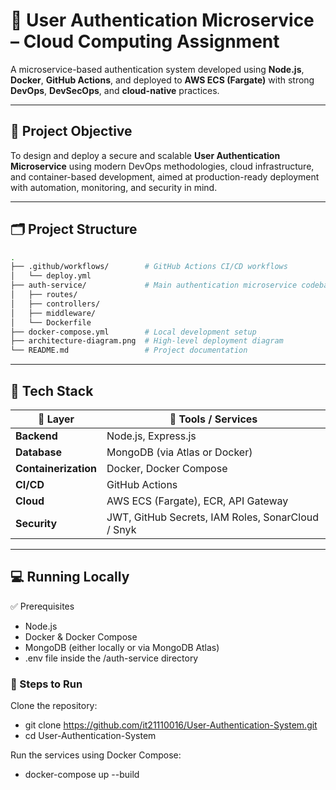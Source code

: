 # 🔐 User Authentication Microservice – Cloud Computing Assignment

A microservice-based authentication system developed using **Node.js**, **Docker**, **GitHub Actions**, and deployed to **AWS ECS (Fargate)** with strong **DevOps**, **DevSecOps**, and **cloud-native** practices.

---

## 🎯 Project Objective

To design and deploy a secure and scalable **User Authentication Microservice** using modern DevOps methodologies, cloud infrastructure, and container-based development, aimed at production-ready deployment with automation, monitoring, and security in mind.

---

## 🗂 Project Structure

```bash
.
├── .github/workflows/        # GitHub Actions CI/CD workflows
│   └── deploy.yml
├── auth-service/             # Main authentication microservice codebase
│   ├── routes/
│   ├── controllers/
│   ├── middleware/
│   └── Dockerfile
├── docker-compose.yml        # Local development setup
├── architecture-diagram.png  # High-level deployment diagram
└── README.md                 # Project documentation
```

---

## 🧰 Tech Stack
| 🔹 Layer             | 🔧 Tools / Services                               |
| -------------------- | ------------------------------------------------- |
| **Backend**          | Node.js, Express.js                               |
| **Database**         | MongoDB (via Atlas or Docker)                     |
| **Containerization** | Docker, Docker Compose                            |
| **CI/CD**            | GitHub Actions                                    |
| **Cloud**            | AWS ECS (Fargate), ECR, API Gateway               |
| **Security**         | JWT, GitHub Secrets, IAM Roles, SonarCloud / Snyk |


---
## 💻 Running Locally
✅ Prerequisites
 - Node.js
 - Docker & Docker Compose
 - MongoDB (either locally or via MongoDB Atlas)
 - .env file inside the /auth-service directory

### 🚀 Steps to Run
Clone the repository:
 - git clone https://github.com/it21110016/User-Authentication-System.git
 - cd User-Authentication-System

Run the services using Docker Compose:
 - docker-compose up --build
